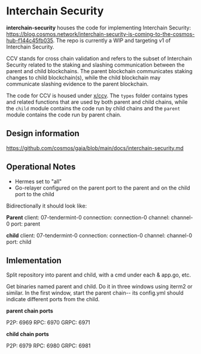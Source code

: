 # Interchain Security

**interchain-security** houses the code for implementing Interchain Security: https://blog.cosmos.network/interchain-security-is-coming-to-the-cosmos-hub-f144c45fb035. The repo is currently a WIP and targeting v1 of Interchain Security.

CCV stands for cross chain validation and refers to the subset of Interchain Security related to the staking and slashing communication between the parent and child blockchains. The parent blockchain communicates staking changes to child blockchain(s), while the child blockchain may communicate slashing evidence to the parent blockchain.

The code for CCV is housed under [x/ccv](./x/ccv). The `types` folder contains types and related functions that are used by both parent and child chains, while the `child` module contains the code run by child chains and the `parent` module contains the code run by parent chain.


## Design information

https://github.com/cosmos/gaia/blob/main/docs/interchain-security.md



## Operational Notes

* Hermes set to "all"
* Go-relayer configured on the parent port to the parent and on the child port to the child

Bidirectionally it should look like:

**Parent**
client: 07-tendermint-0
connection: connection-0
channel: channel-0
port: parent

**child**
client: 07-tendermint-0
connection: connection-0
channel: channel-0
port: child


## Imlementation

Split repository into parent and child, with a cmd under each & app.go, etc.

Get binaries named parent and child.  Do it in three windows using iterm2 or similar.  In the first window, start the parent chain-- its config.yml should indicate different ports from the child.  


**parent chain ports**

P2P: 6969
RPC: 6970
GRPC: 6971



**child chain ports**

P2P: 6979
RPC: 6980
GRPC: 6981


